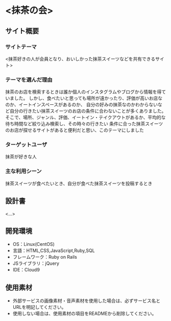 # <抹茶の会>


## サイト概要
### サイトテーマ
<抹茶好きの人が会員となり、おいしかった抹茶スイーツなどを共有できるサイト>

### テーマを選んだ理由
抹茶のお店を検索するときは誰か個人のインスタグラムやブログから情報を得ていました。
しかし、食べたいと思っても場所が遠かったり、評価が高いお店なのか、イートインスペースがあるのか、
自分の好みの抹茶なのかわからないなど自分の行きたい抹茶スイーツのお店の条件に合わないことが多くありました。
そこで、場所、ジャンル、評価、イートイン・テイクアウトがあるか、平均的な待ち時間など絞り込み検索し、その時々の行きたい
条件に合った抹茶スイーツのお店が探せるサイトがあると便利だと思い、このテーマにしました

### ターゲットユーザ
抹茶が好きな人

### 主な利用シーン
抹茶スイーツが食べたいとき、自分が食べた抹茶スイーツを投稿するとき

## 設計書
<...>

## 開発環境
- OS：Linux(CentOS)
- 言語：HTML,CSS,JavaScript,Ruby,SQL
- フレームワーク：Ruby on Rails
- JSライブラリ：jQuery
- IDE：Cloud9

## 使用素材
- 外部サービスの画像素材・音声素材を使用した場合は、必ずサービス名とURLを明記してください。
- 使用しない場合は、使用素材の項目をREADMEから削除してください。